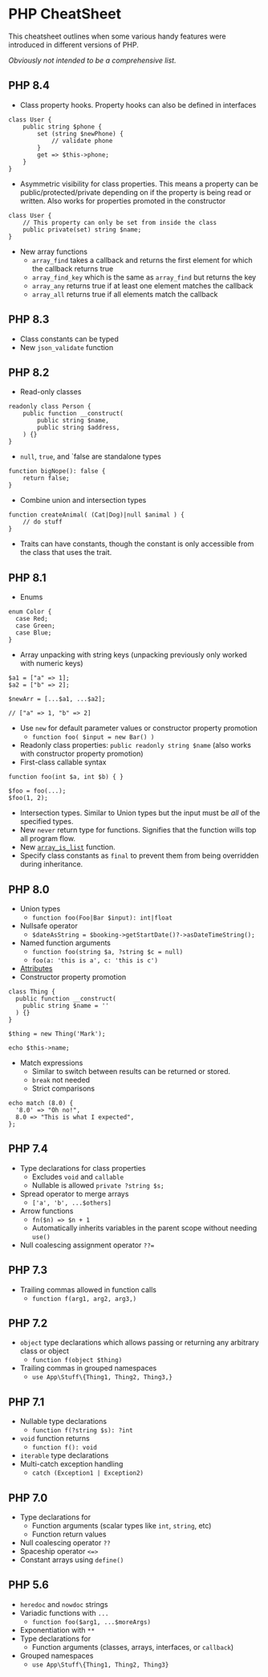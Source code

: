 # PHP CheatSheet

This cheatsheet outlines when some various handy features were introduced in different versions of PHP.

_Obviously not intended to be a comprehensive list._

## PHP 8.4

* Class property hooks. Property hooks can also be defined in interfaces
```
class User {
    public string $phone {
        set (string $newPhone) {
            // validate phone
        }
        get => $this->phone;
    }
}
```

* Asymmetric visibility for class properties. This means a property can be public/protected/private depending on if the property is being read or written. Also works for properties promoted in the constructor
```
class User {
    // This property can only be set from inside the class
    public private(set) string $name;
}
```

* New array functions
  * `array_find` takes a callback and returns the first element for which the callback returns true
  * `array_find_key` which is the same as `array_find` but returns the key
  * `array_any` returns true if at least one element matches the callback
  * `array_all` returns true if all elements match the callback

## PHP 8.3

* Class constants can be typed
* New `json_validate` function

## PHP 8.2

* Read-only classes
```
readonly class Person {
    public function __construct(
        public string $name,
        public string $address,
    ) {}
}
```

* `null`, `true`, and `false are standalone types
```
function bigNope(): false {
    return false;
}
```

* Combine union and intersection types
```
function createAnimal( (Cat|Dog)|null $animal ) {
    // do stuff
}
```

* Traits can have constants, though the constant is only accessible from the class that uses the trait.

## PHP 8.1
* Enums

```
enum Color {
  case Red;
  case Green;
  case Blue;
}
```

* Array unpacking with string keys (unpacking previously only worked with numeric keys)

```
$a1 = ["a" => 1];
$a2 = ["b" => 2];

$newArr = [...$a1, ...$a2];

// ["a" => 1, "b" => 2]
```

* Use `new` for default parameter values or constructor property promotion
	* `function foo( $input = new Bar() )`
* Readonly class properties: `public readonly string $name` (also works with constructor property promotion)
* First-class callable syntax

```
function foo(int $a, int $b) { }

$foo = foo(...);
$foo(1, 2);
```

* Intersection types. Similar to Union types but the input must be _all_ of the specified types.
* New `never` return type for functions. Signifies that the function wills top all program flow.
* New [`array_is_list`](https://www.php.net/manual/en/function.array-is-list.php) function.
* Specify class constants as `final` to prevent them from being overridden during inheritance.

## PHP 8.0
* Union types
	* `function foo(Foo|Bar $input): int|float`
* Nullsafe operator
	* `$dateAsString = $booking->getStartDate()?->asDateTimeString();`
* Named function arguments
	* `function foo(string $a, ?string $c = null)`
	* `foo(a: 'this is a', c: 'this is c')`
* [Attributes](https://www.php.net/manual/en/language.attributes.php)
* Constructor property promotion

```
class Thing {
  public function __construct(
  	public string $name = ''
  ) {}
}

$thing = new Thing('Mark');

echo $this->name;
```
* Match expressions
	* Similar to switch between results can be returned or stored.
	* `break` not needed
	* Strict comparisons
	
```
echo match (8.0) {
  '8.0' => "Oh no!",
  8.0 => "This is what I expected",
};
```

## PHP 7.4
* Type declarations for class properties 
	* Excludes `void` and `callable`
	* Nullable is allowed `private ?string $s;`
* Spread operator to merge arrays
	* `['a', 'b', ...$others]`
* Arrow functions
	* `fn($n) => $n + 1`
	* Automatically inherits variables in the parent scope without needing `use()`
* Null coalescing assignment operator `??=`

## PHP 7.3
* Trailing commas allowed in function calls
	* `function f(arg1, arg2, arg3,)`
	
## PHP 7.2
* `object` type declarations which allows passing or returning any arbitrary class or object
	* `function f(object $thing)`
* Trailing commas in grouped namespaces
	* `use App\Stuff\{Thing1, Thing2, Thing3,}`
	
## PHP 7.1
* Nullable type declarations 
	* `function f(?string $s): ?int`
* `void` function returns 
	* `function f(): void`
* `iterable` type declarations
* Multi-catch exception handling 
	* `catch (Exception1 | Exception2)`
	
## PHP 7.0
*  Type declarations for
	* Function arguments (scalar types like `int`, `string`, etc)
	* Function return values
* Null coalescing operator `??`
* Spaceship operator `<=>`
* Constant arrays using `define()`

## PHP 5.6
* `heredoc` and `nowdoc` strings
* Variadic functions with `...` 
	* `function foo($arg1, ...$moreArgs)`
* Exponentiation with `**`
* Type declarations for
	* Function arguments (classes, arrays, interfaces, or `callback`)
* Grouped namespaces 
	* `use App\Stuff\{Thing1, Thing2, Thing3}`
	
